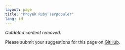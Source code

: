 ```yaml
---
layout: page
title: "Proyek Ruby Terpopuler"
lang: id
---
```


_Outdated content removed._

Please submit your suggestions for this page on [GitHub][1].

[1]: https://github.com/ruby/www.ruby-lang.org/
